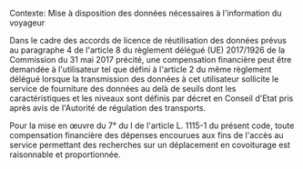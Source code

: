 Contexte: Mise à disposition des données nécessaires à l'information du voyageur

Dans le cadre des accords de licence de réutilisation des données prévus au paragraphe 4 de l'article 8 du règlement délégué (UE) 2017/1926 de la Commission du 31 mai 2017 précité, une compensation financière peut être demandée à l'utilisateur tel que défini à l'article 2 du même règlement délégué lorsque la transmission des données à cet utilisateur sollicite le service de fourniture des données au delà de seuils dont les caractéristiques et les niveaux sont définis par décret en Conseil d'Etat pris après avis de l'Autorité de régulation des transports.

Pour la mise en œuvre du 7° du I de l'article L. 1115-1 du présent code, toute compensation financière des dépenses encourues aux fins de l'accès au service permettant des recherches sur un déplacement en covoiturage est raisonnable et proportionnée.